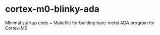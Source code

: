 # cortex-m0-blinky-ada
Minimal startup code + Makefile for building bare-metal ADA program for Cortex-M0
